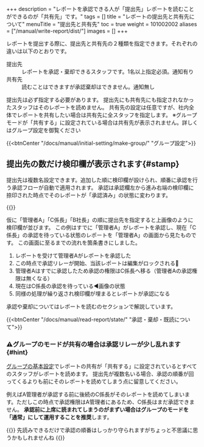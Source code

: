 +++
description = "レポートを承認できる人が「提出先」レポートを読むことができるのが「共有先」です。"
tags = []
title = "レポートの提出先と共有先について"
menuTitle = "提出先と共有先"
toc = true
weight = 101002002
aliases = ["/manual/write-report/dist/"]
images = []
+++

レポートを提出する際に、提出先と共有先の２種類を指定できます。それぞれの違いは以下のとおりです。

<dl class="basic">
<dt>提出先</dt>
<dd>レポートを承認・棄却できるスタッフです。1名以上指定必須。通知有り</dd>
<dt>共有先</dt>
<dd>読むことはできますが承認棄却はできません。通知無し</dd>
</dl>

提出先は必ず指定する必要があります。
提出先にも共有先にも指定されなかったスタッフはそのレポートを読めません。
共有先の設定は任意ですが、社内全体でレポートを共有したい場合は共有先に全スタッフを指定します。
※グループモードが「共有する」に設定されている場合は共有先が表示されません。詳しくはグループ設定を御覧ください

{{<btnCenter "/docs/manual/initial-setting/make-group/" "グループ設定">}}

## 提出先の数だけ検印欄が表示されます{#stamp}

提出先は複数名設定できます。追加した順に検印欄が設けられ、順番に承認を行う承認フローが自動で適用されます。
承認は承認欄左から進み右端の検印欄に捺印された時点でそのレポートが「承認済み」の状態に変わります。

{{<appscreen filename="report-progression" title="最初の承認者が承認を押したところ。承認権限が二人目に譲渡され自身は共有先となる。そのため承認後の取り消し操作はできません">}}

仮に「管理者A」「C係長」「B社長」の順に提出先を指定すると上画像のように検印欄が並びます。
この例はすでに「管理者A」がレポートを承認し、現在「C係長」の承認を待っている状態のレポートを「管理者A」の画面から見たものです。
この画面に至るまでの流れを箇条書きにしました。

1. レポートを受けて管理者Aがレポートを承認した
1. この時点で承認リレーが開始、当該レポートは編集がロックされる🔐
1. 管理者Aはすでに承認したため承認の権限はC係長へ移る（管理者Aの承認権限は無くなる）
1. 現在はC係長の承認を待っている◀画像の状態
1. 同様の処理が繰り返され検印欄が埋まるとレポートが承認になる

承認や棄却についてはレポートを読むのセクションで解説しています。

{{<btnCenter "/docs/manual/read-report/state/" "承認・棄却・既読について">}}

### ⚠グループのモードが共有の場合は承認リレーが少し乱れます{#hint}

[グループの基本設定](/docs/manual/initial-setting/make-group/)でレポートの共有が「共有する」に設定されているとすべてのスタッフがレポートを読めます。
提出先が複数名いる場合、承認の順番が回ってくるよりも前にそのレポートを読めてしまう点に留意してください。

例えばA管理者が承認する前に後続のC係長がそのレポートを読めてしまいます。ただしこの時点で承認権限はA管理者にあるため、C係長はまだ承認できません。
**承認前に上席に読まれてしまうのがまずい場合はグループのモードを「通常」にして運用することを推奨**します。

{{<alice pos="right" icon="guide">}}
先読みできるだけで承認の順番はしっかり守られますがちょっと不思議に思うかもしれませんね
{{</alice>}}

